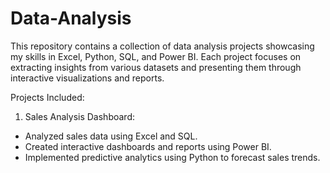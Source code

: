 # Data-Analysis
This repository contains a collection of data analysis projects showcasing my skills in Excel, Python, SQL, and Power BI. Each project focuses on extracting insights from various datasets and presenting them through interactive visualizations and reports.

Projects Included:

1. Sales Analysis Dashboard:
 - Analyzed sales data using Excel and SQL.
 - Created interactive dashboards and reports using Power BI.
 - Implemented predictive analytics using Python to forecast sales trends.
